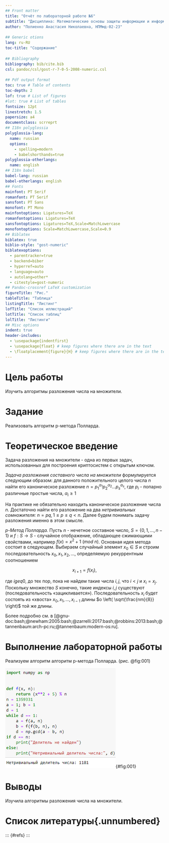 ```yaml
---
## Front matter
title: "Отчёт по лабораторной работе №6"
subtitle: "Дисциплина: Математические основы защиты информации и информационной безопасности"
author: "Полиенко Анастасия Николаевна, НПМмд-02-23"

## Generic otions
lang: ru-RU
toc-title: "Содержание"

## Bibliography
bibliography: bib/cite.bib
csl: pandoc/csl/gost-r-7-0-5-2008-numeric.csl

## Pdf output format
toc: true # Table of contents
toc-depth: 2
lof: true # List of figures
#lot: true # List of tables
fontsize: 12pt
linestretch: 1.5
papersize: a4
documentclass: scrreprt
## I18n polyglossia
polyglossia-lang:
  name: russian
  options:
	- spelling=modern
	- babelshorthands=true
polyglossia-otherlangs:
  name: english
## I18n babel
babel-lang: russian
babel-otherlangs: english
## Fonts
mainfont: PT Serif
romanfont: PT Serif
sansfont: PT Sans
monofont: PT Mono
mainfontoptions: Ligatures=TeX
romanfontoptions: Ligatures=TeX
sansfontoptions: Ligatures=TeX,Scale=MatchLowercase
monofontoptions: Scale=MatchLowercase,Scale=0.9
## Biblatex
biblatex: true
biblio-style: "gost-numeric"
biblatexoptions:
  - parentracker=true
  - backend=biber
  - hyperref=auto
  - language=auto
  - autolang=other*
  - citestyle=gost-numeric
## Pandoc-crossref LaTeX customization
figureTitle: "Рис."
tableTitle: "Таблица"
listingTitle: "Листинг"
lofTitle: "Список иллюстраций"
lotTitle: "Список таблиц"
lolTitle: "Листинги"
## Misc options
indent: true
header-includes:
  - \usepackage{indentfirst}
  - \usepackage{float} # keep figures where there are in the text
  - \floatplacement{figure}{H} # keep figures where there are in the text
---
```


# Цель работы

Изучить алгоритмы разложения числа на множители.

# Задание

Реализовать алгоритм p-метода Полларда.

# Теоретическое введение

Задача разложения на множители - одна из первых задач, использованных для построения криптосистем с открытым ключом.

*Задача разложения составного числа на множители* формулируется следующим образом: для данного положительного целого числа $n$ найти его каноническое разложение $n = p_1^{\alpha_1} p_2^{\alpha_2} \dots p_s^{\alpha_s}$, где $p_i$ - попарно различные простые числа, $\alpha_i \geq 1$

На практике не обязательно находить каноническое разложение числа $n$. Достаточно найти его разложение на два *нетривиальных сомножителя:* $n = pq, 1 \leq p \leq q < n$. Далее будем понимать задачу разложения именно в этом смысле.

*p-Метод Полларда.* Пусть $n$ - нечетное составное число, $S = \{0,1, \dots, n - 1\}$ и $f: S \rightarrow S$ - случайное отображение, обладающее сжимающими свойствами, например $f(x) = x^2 + 1 \ (mod \ n)$. Основная идея метода состоит в следующем. Выбираем случайный элемент $x_0 \in S$ и строим последовательность $x_0, x_1, x_2, \dots$, определяемую рекуррентным соотношением

$$x_{i+1} = f(x_i),$$

где $і geq 0$, до тех пор, пока не найдем такие числа $і,j$, что $і<j$ и $x_i=x_j$. Поскольку множество $S$ конечно, такие индексы $і,j$ существуют (последовательность «зацикливается»). Последовательность ${x_i}$ будет состоять из «хвоста» $x_0, x_1, \dots, x_{i-1}$ длины $o \left( \sqrt{\frac{nm}{8}} \right)$ той же длины.

Более подробно см. в [@gnu-doc:bash;@newham:2005:bash;@zarrelli:2017:bash;@robbins:2013:bash;@tannenbaum:arch-pc:ru;@tannenbaum:modern-os:ru].

# Выполнение лабораторной работы

Реализуем алгоритм алгоритм p-метода Полларда. (рис. @fig:001)

![p-метод Полларда.](image/1.png){#fig:001}

# Выводы

Изучила алгоритмы разложения числа на множители.

# Список литературы{.unnumbered}

::: {#refs}
:::
